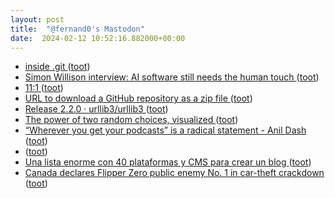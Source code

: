 ```yaml
---
layout: post
title:  "@fernand0's Mastodon"
date:  2024-02-12 10:52:16.882000+00:00
---
```

*  [inside .git ](https://wizardzines.com/comics/inside-git) ([toot](https://mastodon.social/@fernand0/111918129930743675))
*  [Simon Willison interview: AI software still needs the human touch ](https://www.theregister.com/2024/01/24/willison_ai_software_development) ([toot](https://mastodon.social/@fernand0/111918129014748688))
*  [11:1 ](https://mastodon.social/@fernand0/111917969632589195) ([toot](https://mastodon.social/@fernand0/111917969632589195))
*  [URL to download a GitHub repository as a zip file ](https://observablehq.com/@simonw/download-github-rep) ([toot](https://mastodon.social/@fernand0/111917888510454023))
*  [Release 2.2.0 · urllib3/urllib3 ](https://github.com/urllib3/urllib3/releases/tag/2.2.) ([toot](https://mastodon.social/@fernand0/111917835138227313))
*  [The power of two random choices, visualized ](https://simonwillison.net/2024/Feb/6/the-power-of-two-random-choices-visualized/#atom-everythin) ([toot](https://mastodon.social/@fernand0/111916239804943949))
*  [“Wherever you get your podcasts” is a radical statement - Anil Dash ](https://www.anildash.com/2024/02/06/wherever-you-get-podcasts) ([toot](https://mastodon.social/@fernand0/111916125063944699))
*  [ ](https://masto.es/@aperalesf) ([toot](https://mastodon.social/@fernand0/111914532937038742))
*  [Una lista enorme con 40 plataformas y CMS para crear un blog  ](https://www.microsiervos.com/archivo/weblogs/lista-40-plataformas-cms-crear-blog-weblog.htm) ([toot](https://mastodon.social/@fernand0/111914353817392115))
*  [Canada declares Flipper Zero public enemy No. 1 in car-theft crackdown ](https://arstechnica.com/security/2024/02/canada-vows-to-ban-flipper-zero-device-in-crackdown-on-car-theft) ([toot](https://mastodon.social/@fernand0/111914234486837045))

